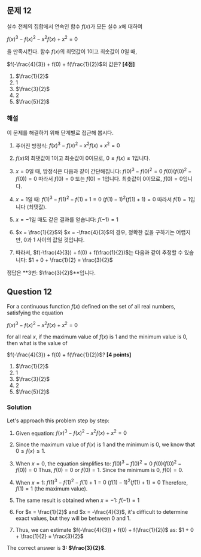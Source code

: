 

## 문제 12
실수 전체의 집합에서 연속인 함수 $f(x)$가 모든 실수 $x$에 대하여

${f(x)}^3 - {f(x)}^2 - x^2f(x) + x^2 = 0$

을 만족시킨다. 함수 $f(x)$의 최댓값이 1이고 최솟값이 0일 때,

$f(-\frac{4}{3}) + f(0) + f(\frac{1}{2})$의 값은? **[4점]**

1. $\frac{1}{2}$
2. 1
3. $\frac{3}{2}$
4. 2
5. $\frac{5}{2}$

### 해설
이 문제를 해결하기 위해 단계별로 접근해 봅시다.

1. 주어진 방정식: ${f(x)}^3 - {f(x)}^2 - x^2f(x) + x^2 = 0$

2. $f(x)$의 최댓값이 1이고 최솟값이 0이므로, $0 \leq f(x) \leq 1$입니다.

3. $x = 0$일 때, 방정식은 다음과 같이 간단해집니다:
   ${f(0)}^3 - {f(0)}^2 = 0$
   $f(0)(f(0)^2 - f(0)) = 0$
   따라서 $f(0) = 0$ 또는 $f(0) = 1$입니다. 최솟값이 0이므로, $f(0) = 0$입니다.

4. $x = 1$일 때:
   ${f(1)}^3 - {f(1)}^2 - f(1) + 1 = 0$
   $(f(1) - 1)^2(f(1) + 1) = 0$
   따라서 $f(1) = 1$입니다 (최댓값).

5. $x = -1$일 때도 같은 결과를 얻습니다: $f(-1) = 1$

6. $x = \frac{1}{2}$와 $x = -\frac{4}{3}$의 경우, 정확한 값을 구하기는 어렵지만, 0과 1 사이의 값일 것입니다.

7. 따라서, $f(-\frac{4}{3}) + f(0) + f(\frac{1}{2})$는 다음과 같이 추정할 수 있습니다:
   $1 + 0 + \frac{1}{2} = \frac{3}{2}$

정답은 **3번: $\frac{3}{2}$**입니다.

## Question 12
For a continuous function $f(x)$ defined on the set of all real numbers, satisfying the equation

${f(x)}^3 - {f(x)}^2 - x^2f(x) + x^2 = 0$

for all real $x$, if the maximum value of $f(x)$ is 1 and the minimum value is 0, then what is the value of

$f(-\frac{4}{3}) + f(0) + f(\frac{1}{2})$? **[4 points]**

1. $\frac{1}{2}$
2. 1
3. $\frac{3}{2}$
4. 2
5. $\frac{5}{2}$

### Solution
Let's approach this problem step by step:

1. Given equation: ${f(x)}^3 - {f(x)}^2 - x^2f(x) + x^2 = 0$

2. Since the maximum value of $f(x)$ is 1 and the minimum is 0, we know that $0 \leq f(x) \leq 1$.

3. When $x = 0$, the equation simplifies to:
   ${f(0)}^3 - {f(0)}^2 = 0$
   $f(0)(f(0)^2 - f(0)) = 0$
   Thus, $f(0) = 0$ or $f(0) = 1$. Since the minimum is 0, $f(0) = 0$.

4. When $x = 1$:
   ${f(1)}^3 - {f(1)}^2 - f(1) + 1 = 0$
   $(f(1) - 1)^2(f(1) + 1) = 0$
   Therefore, $f(1) = 1$ (the maximum value).

5. The same result is obtained when $x = -1$: $f(-1) = 1$

6. For $x = \frac{1}{2}$ and $x = -\frac{4}{3}$, it's difficult to determine exact values, but they will be between 0 and 1.

7. Thus, we can estimate $f(-\frac{4}{3}) + f(0) + f(\frac{1}{2})$ as:
   $1 + 0 + \frac{1}{2} = \frac{3}{2}$

The correct answer is **3: $\frac{3}{2}$**.